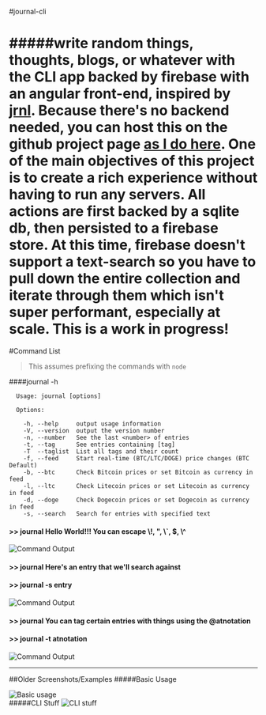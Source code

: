 #journal-cli

#####write random things, thoughts, blogs, or whatever with the CLI app backed by firebase with an angular front-end, inspired by [jrnl](http://maebert.github.io/jrnl/). Because there's no backend needed, you can host this on the github project page [as I do here](http://robert-wett.github.io/journal). One of the main objectives of this project is to create a rich experience without having to run any servers. All actions are first backed by a sqlite db, then persisted to a firebase store. At this time, firebase doesn't support a text-search so you have to pull down the entire collection and iterate through them which isn't super performant, especially at scale. This is a work in progress!
======

#Command List
> This assumes prefixing the commands with `node`

####journal -h
```
  Usage: journal [options]

  Options:

    -h, --help     output usage information
    -V, --version  output the version number
    -n, --number   See the last <number> of entries
    -t, --tag      See entries containing [tag]
    -T  --taglist  List all tags and their count
    -f, --feed     Start real-time (BTC/LTC/DOGE) price changes (BTC Default)
    -b, --btc      Check Bitcoin prices or set Bitcoin as currency in feed
    -l, --ltc      Check Litecoin prices or set Litecoin as currency in feed
    -d, --doge     Check Dogecoin prices or set Dogecoin as currency in feed
    -s, --search   Search for entries with specified text
```

#### >> journal Hello World\!\!\! You can escape \\!, \", \\`, \$, \\^
![Command Output](http://i.imgur.com/AqQW9yS.png)

#### >> journal Here's an entry that we'll search against
#### >> journal -s entry
![Command Output](http://i.imgur.com/ch91puM.png)

#### >> journal You can tag certain entries with things using the @atnotation
#### >> journal -t atnotation
![Command Output](http://i.imgur.com/vEl66x9.png)

-----
##Older Screenshots/Examples
#####Basic Usage

![Basic usage](https://raw.githubusercontent.com/Robert-Wett/journal/master/img/journal-cli.gif)
<br>
#####CLI Stuff
![CLI stuff](https://raw.githubusercontent.com/Robert-Wett/journal/master/img/journal-cli2.gif)